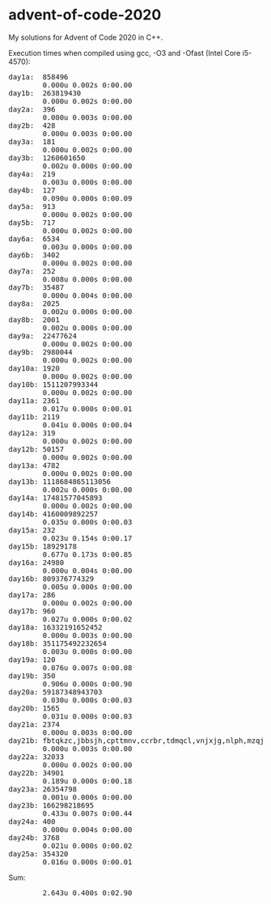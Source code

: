 # advent-of-code-2020

My solutions for Advent of Code 2020 in C++.

Execution times when compiled using gcc, -O3 and -Ofast (Intel Core i5-4570):
<pre>
day1a:  858496
        0.000u 0.002s 0:00.00
day1b:  263819430
        0.000u 0.002s 0:00.00
day2a:  396
        0.000u 0.003s 0:00.00
day2b:  428
        0.000u 0.003s 0:00.00
day3a:  181
        0.000u 0.002s 0:00.00
day3b:  1260601650
        0.002u 0.000s 0:00.00
day4a:  219
        0.003u 0.000s 0:00.00
day4b:  127
        0.090u 0.000s 0:00.09
day5a:  913
        0.000u 0.002s 0:00.00
day5b:  717
        0.000u 0.002s 0:00.00
day6a:  6534
        0.003u 0.000s 0:00.00
day6b:  3402
        0.000u 0.002s 0:00.00
day7a:  252
        0.008u 0.000s 0:00.00
day7b:  35487
        0.000u 0.004s 0:00.00
day8a:  2025
        0.002u 0.000s 0:00.00
day8b:  2001
        0.002u 0.000s 0:00.00
day9a:  22477624
        0.000u 0.002s 0:00.00
day9b:  2980044
        0.000u 0.002s 0:00.00
day10a: 1920
        0.000u 0.002s 0:00.00
day10b: 1511207993344
        0.000u 0.002s 0:00.00
day11a: 2361
        0.017u 0.000s 0:00.01
day11b: 2119
        0.041u 0.000s 0:00.04
day12a: 319
        0.000u 0.002s 0:00.00
day12b: 50157
        0.000u 0.002s 0:00.00
day13a: 4782
        0.000u 0.002s 0:00.00
day13b: 1118684865113056
        0.002u 0.000s 0:00.00
day14a: 17481577045893
        0.000u 0.002s 0:00.00
day14b: 4160009892257
        0.035u 0.000s 0:00.03
day15a: 232
        0.023u 0.154s 0:00.17
day15b: 18929178
        0.677u 0.173s 0:00.85
day16a: 24980
        0.000u 0.004s 0:00.00
day16b: 809376774329
        0.005u 0.000s 0:00.00
day17a: 286
        0.000u 0.002s 0:00.00
day17b: 960
        0.027u 0.000s 0:00.02
day18a: 16332191652452
        0.000u 0.003s 0:00.00
day18b: 351175492232654
        0.003u 0.000s 0:00.00
day19a: 120
        0.076u 0.007s 0:00.08
day19b: 350
        0.906u 0.000s 0:00.90
day20a: 59187348943703
        0.030u 0.000s 0:00.03
day20b: 1565
        0.031u 0.000s 0:00.03
day21a: 2374
        0.000u 0.003s 0:00.00
day21b: fbtqkzc,jbbsjh,cpttmnv,ccrbr,tdmqcl,vnjxjg,nlph,mzqjxq
        0.000u 0.003s 0:00.00
day22a: 32033
        0.000u 0.002s 0:00.00
day22b: 34901
        0.189u 0.000s 0:00.18
day23a: 26354798
        0.001u 0.000s 0:00.00
day23b: 166298218695
        0.433u 0.007s 0:00.44
day24a: 400
        0.000u 0.004s 0:00.00
day24b: 3768
        0.021u 0.000s 0:00.02
day25a: 354320
        0.016u 0.000s 0:00.01
</pre>

Sum:
<pre>
        2.643u 0.400s 0:02.90
</pre>
